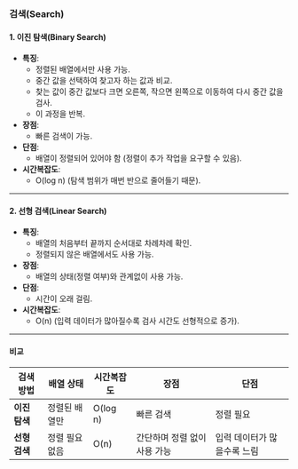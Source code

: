 ### **검색(Search)**

#### **1. 이진 탐색(Binary Search)**
- **특징**:
    - 정렬된 배열에서만 사용 가능.
    - 중간 값을 선택하여 찾고자 하는 값과 비교.
    - 찾는 값이 중간 값보다 크면 오른쪽, 작으면 왼쪽으로 이동하여 다시 중간 값을 검사.
    - 이 과정을 반복.
- **장점**:
    - 빠른 검색이 가능.
- **단점**:
    - 배열이 정렬되어 있어야 함 (정렬이 추가 작업을 요구할 수 있음).
- **시간복잡도**:
    - O(log n) (탐색 범위가 매번 반으로 줄어들기 때문).

---

#### **2. 선형 검색(Linear Search)**
- **특징**:
    - 배열의 처음부터 끝까지 순서대로 차례차례 확인.
    - 정렬되지 않은 배열에서도 사용 가능.
- **장점**:
    - 배열의 상태(정렬 여부)와 관계없이 사용 가능.
- **단점**:
    - 시간이 오래 걸림.
- **시간복잡도**:
    - O(n) (입력 데이터가 많아질수록 검사 시간도 선형적으로 증가).

---

#### **비교**
| 검색 방법    | 배열 상태    | 시간복잡도      | 장점                           | 단점                          |
|--------------|--------------|-----------------|--------------------------------|-------------------------------|
| **이진 탐색** | 정렬된 배열만 | O(log n)        | 빠른 검색                     | 정렬 필요                    |
| **선형 검색** | 정렬 필요 없음 | O(n)            | 간단하며 정렬 없이 사용 가능  | 입력 데이터가 많을수록 느림 |